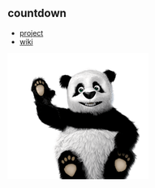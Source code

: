 ## countdown
- [project](https://github.com/TEDxChengdu-test/countdown/projects)
- [wiki](https://github.com/TEDxChengdu-test/countdown/wiki)

![](https://github.com/TEDxChengdu-test/countdown/blob/master/panda-waving.png)
